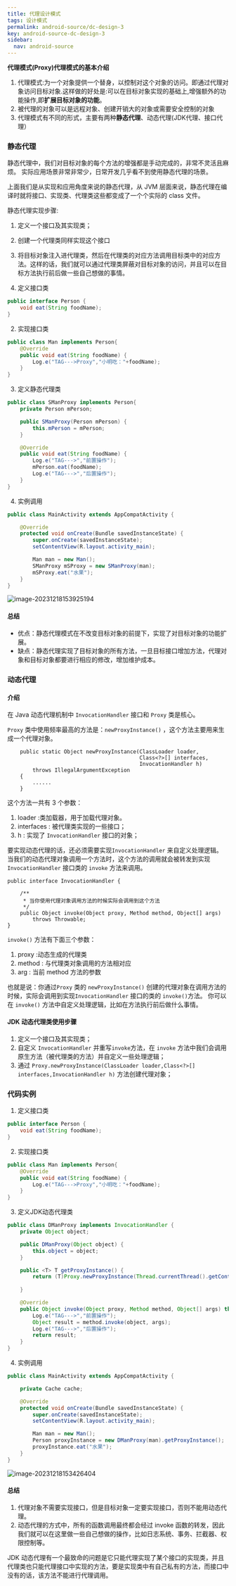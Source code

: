 ```yaml
---
title: 代理设计模式
tags: 设计模式
permalink: android-source/dc-design-3
key: android-source-dc-design-3
sidebar:
  nav: android-source
---
```


**代理模式(Proxy)代理模式的基本介绍**

1. 代理模式:为一个对象提供一个替身，以控制对这个对象的访问。即通过代理对象访问目标对象.这样做的好处是:可以在目标对象实现的基础上,增强额外的功能操作,即**扩展目标对象的功能**。
2. 被代理的对象可以是远程对象、创建开销大的对象或需要安全控制的对象
3. 代理模式有不同的形式，主要有两种**静态代理**、动态代理(JDK代理、接口代理）

<!--more-->

### 静态代理

静态代理中，我们对目标对象的每个方法的增强都是手动完成的，非常不灵活且麻烦。 实际应用场景非常非常少，日常开发几乎看不到使用静态代理的场景。

上面我们是从实现和应用角度来说的静态代理，从 JVM 层面来说，静态代理在编译时就将接口、实现类、代理类这些都变成了一个个实际的 class 文件。

静态代理实现步骤:

1. 定义一个接口及其实现类；
2. 创建一个代理类同样实现这个接口
3. 将目标对象注入进代理类，然后在代理类的对应方法调用目标类中的对应方法。这样的话，我们就可以通过代理类屏蔽对目标对象的访问，并且可以在目标方法执行前后做一些自己想做的事情。

1. 定义接口类 

```java
public interface Person {
    void eat(String foodName);
}
```

2. 实现接口类

```java
public class Man implements Person{
    @Override
    public void eat(String foodName) {
        Log.e("TAG--->Proxy","小明吃："+foodName);
    }
}
```

3. 定义静态代理类

```java
public class SManProxy implements Person{
    private Person mPerson;

    public SManProxy(Person mPerson) {
        this.mPerson = mPerson;
    }

    @Override
    public void eat(String foodName) {
        Log.e("TAG--->","前置操作");
        mPerson.eat(foodName);
        Log.e("TAG--->","后置操作");
    }
}
```

4. 实例调用

```java
public class MainActivity extends AppCompatActivity {

    @Override
    protected void onCreate(Bundle savedInstanceState) {
        super.onCreate(savedInstanceState);
        setContentView(R.layout.activity_main);

        Man man = new Man();
        SManProxy mSProxy = new SManProxy(man);
        mSProxy.eat("水果");
    }
}
```



![image-20231218153925194](https://raw.githubusercontent.com/QingDian-Fan/ImageRepository/master/images/image-20231218153925194-20231218.png)

#### 总结

- 优点：静态代理模式在不改变目标对象的前提下，实现了对目标对象的功能扩展。
- 缺点：静态代理实现了目标对象的所有方法，一旦目标接口增加方法，代理对象和目标对象都要进行相应的修改，增加维护成本。

### 动态代理

#### 介绍

在 Java 动态代理机制中 `InvocationHandler` 接口和 `Proxy` 类是核心。

`Proxy` 类中使用频率最高的方法是：`newProxyInstance()` ，这个方法主要用来生成一个代理对象。

```
    public static Object newProxyInstance(ClassLoader loader,
                                          Class<?>[] interfaces,
                                          InvocationHandler h)
        throws IllegalArgumentException
    {
        ......
    }

```

这个方法一共有 3 个参数：

1. loader :类加载器，用于加载代理对象。
2. interfaces : 被代理类实现的一些接口；
3. h : 实现了 `InvocationHandler` 接口的对象；

要实现动态代理的话，还必须需要实现`InvocationHandler` 来自定义处理逻辑。 当我们的动态代理对象调用一个方法时，这个方法的调用就会被转发到实现`InvocationHandler` 接口类的 `invoke` 方法来调用。

```
public interface InvocationHandler {

    /**
     * 当你使用代理对象调用方法的时候实际会调用到这个方法
     */
    public Object invoke(Object proxy, Method method, Object[] args)
        throws Throwable;
}

```

`invoke()` 方法有下面三个参数：

1. proxy :动态生成的代理类
2. method : 与代理类对象调用的方法相对应
3. arg : 当前 method 方法的参数

也就是说：你通过`Proxy` 类的 `newProxyInstance()` 创建的代理对象在调用方法的时候，实际会调用到实现`InvocationHandler` 接口的类的 `invoke()`方法。 你可以在 `invoke()` 方法中自定义处理逻辑，比如在方法执行前后做什么事情。

#### JDK 动态代理类使用步骤

1. 定义一个接口及其实现类；
2. 自定义 `InvocationHandler` 并重写`invoke`方法，在 `invoke` 方法中我们会调用原生方法（被代理类的方法）并自定义一些处理逻辑；
3. 通过 `Proxy.newProxyInstance(ClassLoader loader,Class<?>[] interfaces,InvocationHandler h)` 方法创建代理对象；

### 代码实例

1. 定义接口类 

```java
public interface Person {
    void eat(String foodName);
}
```

2. 实现接口类

```java
public class Man implements Person{
    @Override
    public void eat(String foodName) {
        Log.e("TAG--->Proxy","小明吃："+foodName);
    }
}
```

3. 定义JDK动态代理类

```java
public class DManProxy implements InvocationHandler {
    private Object object;

    public DManProxy(Object object) {
        this.object = object;
    }

    public <T> T getProxyInstance() {
        return (T)Proxy.newProxyInstance(Thread.currentThread().getContextClassLoader(),
        																	object.getClass().getInterfaces(),this);
    }

    @Override
    public Object invoke(Object proxy, Method method, Object[] args) throws Throwable {
        Log.e("TAG--->","前置操作");
        Object result = method.invoke(object, args);
        Log.e("TAG--->","后置操作");
        return result;
    }
}
```

4. 实例调用

```java
public class MainActivity extends AppCompatActivity {

    private Cache cache;

    @Override
    protected void onCreate(Bundle savedInstanceState) {
        super.onCreate(savedInstanceState);
        setContentView(R.layout.activity_main);

        Man man = new Man();
        Person proxyInstance = new DManProxy(man).getProxyInstance();
        proxyInstance.eat("水果");
    }
}
```



![image-20231218153426404](https://raw.githubusercontent.com/QingDian-Fan/ImageRepository/master/images/image-20231218153426404-20231218.png)

#### 总结

1. 代理对象不需要实现接口，但是目标对象一定要实现接口，否则不能用动态代理。
2. 动态代理的方式中，所有的函数调用最终都会经过 invoke 函数的转发，因此我们就可以在这里做一些自己想做的操作，比如日志系统、事务、拦截器、权限控制等。

JDK 动态代理有一个最致命的问题是它只能代理实现了某个接口的实现类，并且代理类也只能代理接口中实现的方法，要是实现类中有自己私有的方法，而接口中没有的话，该方法不能进行代理调用。
